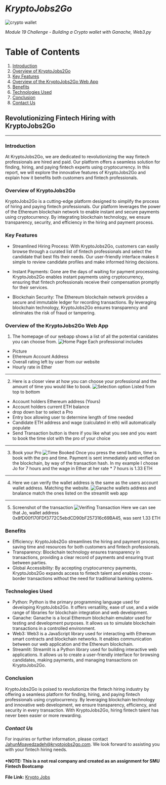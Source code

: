 # ***KryptoJobs2Go*** 
 
![crypto wallet](/Images/19-4-challenge-image.png)

*Module 19 Challenge - Building a Crypto wallet with Ganache, Web3.py*

# Table of Contents
1. [Introduction](#introduction)
2. [Overview of KryptoJobs2Go](#overview-of-kryptojobs2go)
3. [Key Features](#key-features)
4. [Overview of the KryptoJobs2Go Web App](#overview-of-the-kryptojobs2go-web-app)
5. [Benefits](#benefits)
6. [Technologies Used](#technologies-used)
7. [Conclusion](#conclusion)
8. [Contact Us](#contact-us)

## **Revolutionizing Fintech Hiring with KryptoJobs2Go** 
---
### Introduction
At KryptoJobs2Go, we are dedicated to revolutionizing the way fintech professionals are hired and paid. Our platform offers a seamless solution for finding, hiring, and paying fintech experts using cryptocurrency. In this report, we will explore the innovative features of KryptoJobs2Go and explain how it benefits both customers and fintech professionals.

### Overview of KryptoJobs2Go
KryptoJobs2Go is a cutting-edge platform designed to simplify the process of hiring and paying fintech professionals. Our platform leverages the power of the Ethereum blockchain network to enable instant and secure payments using cryptocurrency. By integrating blockchain technology, we ensure transparency, security, and efficiency in the hiring and payment process.

### Key Features
- Streamlined Hiring Process: With KryptoJobs2Go, customers can easily browse through a curated list of fintech professionals and select the candidate that best fits their needs. Our user-friendly interface makes it simple to review candidate profiles and make informed hiring decisions.

- Instant Payments: Gone are the days of waiting for payment processing. KryptoJobs2Go enables instant payments using cryptocurrency, ensuring that fintech professionals receive their compensation promptly for their services.

- Blockchain Security: The Ethereum blockchain network provides a secure and immutable ledger for recording transactions. By leveraging blockchain technology, KryptoJobs2Go ensures transparency and eliminates the risk of fraud or tampering.

### Overview of the KryptoJobs2Go Web App
1. The homepage of our webapp shows a list of all the potential canidates you can choose from. 
![Home Page](/Images/webappsample.png)
Each professional includes
- Picture
- Ethereum Account Address
- Overall rating left by user from our website
- Hourly rate in Ether  
---
2. Here is a closer view at how you can choose your professional and the amount of time you would like to book.
![Selection option](/Images/webappselector.png)
Listed from top to bottom 
- Account holders Ethereum address (Yours)
- Account holders current ETH balance
- drop down bar to select a Pro
- Entry box allowing user to determine length of time needed
- Candidate ETH address and wage (calculated in eth) will automatically populate 
- Send Transaction button is there if you like what you see and you want to book the time slot with the pro of your choice
---
3. Book your Pro
![Time Booked](/Images/validated_hash.png)
Once you press the send button, time is book with the pro and time. Payment is sent immediately and verified on the blockchain, by way of the transaction hash.
In my example I choose Jo for 7 hours and the wage in Ether at her rate * 7 hours is 1.33 ETH
---
4. Here we can verify the wallet address is the same as the users account wallet address. Matching the website. 
![Ganache wallets](/Images/ganache_step1.png)
address and bnalance match the ones listed on the streamlit web app
---
5. Screenshot of the transaction 
![Verifing Transaction](/Images/ganache_trans_verified.png)
Here we can see that Jo, wallet address 0x8fD00f170FDf3772C5ebdCD90bF257316c69BA45, was sent 1.33 ETH 

### Benefits
- Efficiency: KryptoJobs2Go streamlines the hiring and payment process, saving time and resources for both customers and fintech professionals.
- Transparency: Blockchain technology ensures transparency in transactions, providing a clear record of payments and ensuring trust between parties.
- Global Accessibility: By accepting cryptocurrency payments, KryptoJobs2Go expands access to fintech talent and enables cross-border transactions without the need for traditional banking systems.

### Technologies Used
 - Python: Python is the primary programming language used for developing KryptoJobs2Go. It offers versatility, ease of use, and a wide range of libraries for blockchain integration and web development.
 - Ganache: Ganache is a local Ethereum blockchain emulator used for testing and development purposes. It allows us to simulate blockchain transactions in a controlled environment.
 - Web3: Web3 is a JavaScript library used for interacting with Ethereum smart contracts and blockchain networks. It enables communication between our web application and the Ethereum blockchain.
 - Streamlit: Streamlit is a Python library used for building interactive web applications. It allows us to create a user-friendly interface for browsing candidates, making payments, and managing transactions on KryptoJobs2Go.

### Conclusion
KryptoJobs2Go is poised to revolutionize the fintech hiring industry by offering a seamless platform for finding, hiring, and paying fintech professionals using cryptocurrency. By leveraging blockchain technology and innovative web development, we ensure transparency, efficiency, and security in every transaction. With KryptoJobs2Go, hiring fintech talent has never been easier or more rewarding.

### *Contact Us*
For inquiries or further information, please contact JahunMoayedzadeh@kryptojobs2go.com. We look forward to assisting you with your fintech hiring needs.

#### *NOTE: This is a not real company and created as an assignment for SMU Fintech Bootcamp  
**File Link:** [Krypto Jobs](krypto_jobs.py)